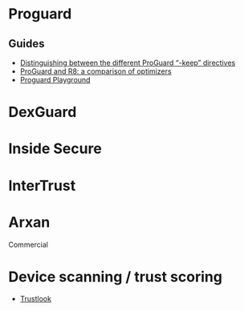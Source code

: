# Proguard

## Guides

- [Distinguishing between the different ProGuard “-keep” directives](https://jebware.com/blog/?p=418)
- [ProGuard and R8: a comparison of optimizers](https://www.guardsquare.com/en/blog/proguard-and-r8)
- [Proguard Playground](https://www.guardsquare.com/blog/proguard-playground-beta-graduation)

# DexGuard

# Inside Secure

# InterTrust

# Arxan

Commercial

# Device scanning / trust scoring

- [Trustlook](https://www.trustlook.com/products/mobile)
